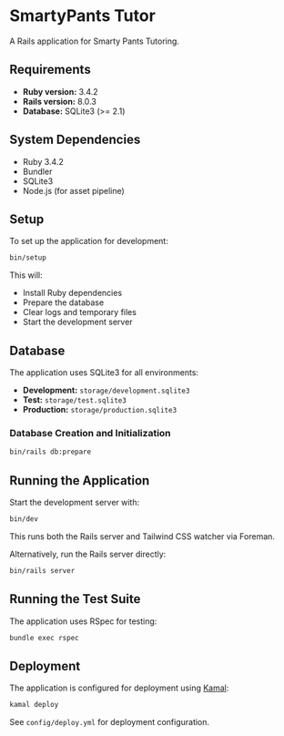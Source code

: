 # SmartyPants Tutor

A Rails application for Smarty Pants Tutoring.

## Requirements

* **Ruby version:** 3.4.2
* **Rails version:** 8.0.3
* **Database:** SQLite3 (>= 2.1)

## System Dependencies

* Ruby 3.4.2
* Bundler
* SQLite3
* Node.js (for asset pipeline)

## Setup

To set up the application for development:

```bash
bin/setup
```

This will:
- Install Ruby dependencies
- Prepare the database
- Clear logs and temporary files
- Start the development server

## Database

The application uses SQLite3 for all environments:
- **Development:** `storage/development.sqlite3`
- **Test:** `storage/test.sqlite3`
- **Production:** `storage/production.sqlite3`

### Database Creation and Initialization

```bash
bin/rails db:prepare
```

## Running the Application

Start the development server with:

```bash
bin/dev
```

This runs both the Rails server and Tailwind CSS watcher via Foreman.

Alternatively, run the Rails server directly:

```bash
bin/rails server
```

## Running the Test Suite

The application uses RSpec for testing:

```bash
bundle exec rspec
```

## Deployment

The application is configured for deployment using [Kamal](https://kamal-deploy.org/):

```bash
kamal deploy
```

See `config/deploy.yml` for deployment configuration.
